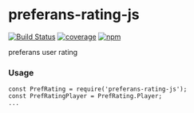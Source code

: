 # preferans-rating-js
[![Build Status](https://travis-ci.org/cope/preferans-rating-js.svg?branch=master)](https://travis-ci.org/cope/preferans-rating-js)
[![coverage](https://coveralls.io/repos/github/cope/preferans-rating-js/badge.svg?branch=master)](https://coveralls.io/github/cope/preferans-rating-js?branch=master)
[![npm](https://img.shields.io/npm/dt/preferans-rating-js.svg)](https://www.npmjs.com/package/preferans-rating-js)

preferans user rating

### Usage

    const PrefRating = require('preferans-rating-js');
    const PrefRatingPlayer = PrefRating.Player;
    ...
